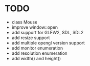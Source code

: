 TODO
====

* class Mouse
* improve window::open
* add support for GLFW2, SDL, SDL2
* add resize support
* add multiple opengl version support
* add monitor enumeration
* add resolution enumeration
* add width() and height()
